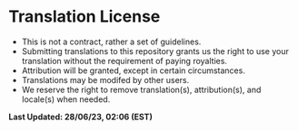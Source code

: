 # Translation License

- This is not a contract, rather a set of guidelines.
- Submitting translations to this repository grants us the right to use your translation without the requirement of paying royalties.
- Attribution will be granted, except in certain circumstances.
- Translations may be modifed by other users.
- We reserve the right to remove translation(s), attribution(s), and locale(s) when needed.

**Last Updated: 28/06/23, 02:06 (EST)**
